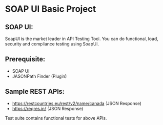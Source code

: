 # SOAP UI Basic Project

## SOAP UI:

SoapUI is the market leader in API Testing Tool. You can do functional, load, security and compliance testing using SoapUI. 

## Prerequisite:

- SOAP UI
- JASONPath Finder (Plugin)

## Sample REST APIs:

- https://restcountries.eu/rest/v2/name/canada (JSON Response)
- https://reqres.in/ (JSON Response)

Test suite contains functional tests for above APIs.
